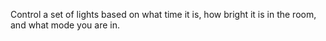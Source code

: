 Control a set of lights based on what time it is, how bright it is in the room, and what mode you are in.
